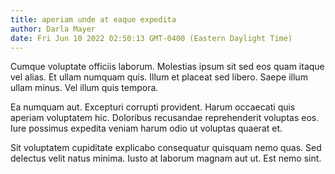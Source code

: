 ```yaml
---
title: aperiam unde at eaque expedita
author: Darla Mayer
date: Fri Jun 10 2022 02:50:13 GMT-0400 (Eastern Daylight Time)
---
```

Cumque voluptate officiis laborum. Molestias ipsum sit sed eos quam itaque vel alias. Et ullam numquam quis. Illum et placeat sed libero. Saepe illum ullam minus. Vel illum quis tempora.

 Ea numquam aut. Excepturi corrupti provident. Harum occaecati quis aperiam voluptatem hic. Doloribus recusandae reprehenderit voluptas eos. Iure possimus expedita veniam harum odio ut voluptas quaerat et.

 Sit voluptatem cupiditate explicabo consequatur quisquam nemo quas. Sed delectus velit natus minima. Iusto at laborum magnam aut ut. Est nemo sint.